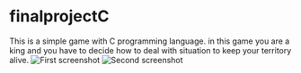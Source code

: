 # finalprojectC
This is a simple game with C programming language.
in this game you are a king and you have to decide how to deal with situation to keep your territory alive.
![First screenshot](http://uupload.ir/files/mei2_capture.png)
![Second screenshot](http://uupload.ir/files/q6tj_capture2.png)

